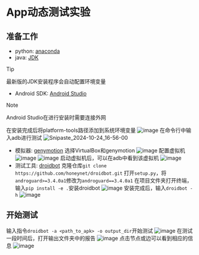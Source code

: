 # App动态测试实验

## 准备工作

- python: [anaconda](https://blog.csdn.net/tqlisno1/article/details/108908775) 
- java: [JDK](https://www.oracle.com/java/technologies/downloads/#jdk23-windows)
> [!TIP]
> 最新版的JDK安装程序会自动配置环境变量
- Android SDK: [Android Studio](https://developer.android.google.cn/studio?hl=zh-cn)
> [!NOTE]
> Android Studio在进行安装时需要连接外网

在安装完成后将platform-tools路径添加到系统环境变量
![image](https://github.com/user-attachments/assets/a28e9e1b-630b-4219-83a2-27efaa5c8bf4)
在命令行中输入adb进行测试
![Snipaste_2024-10-24_16-56-00](https://github.com/user-attachments/assets/1f4634dc-c47f-4a4d-9886-46625d8e59f0)
- 模拟器: [genymotion](https://www.genymotion.com/product-desktop/download/)
选择VirtualBox和genymotion
![image](https://github.com/user-attachments/assets/51f3d735-fa72-4788-bf58-61c80d5a5842)
配置虚拟机
![image](https://github.com/user-attachments/assets/b1037360-ae7a-4dbc-b696-0713b91724f6)
![image](https://github.com/user-attachments/assets/b1d7f7b0-116a-44fd-b15b-a249154e318a)
启动虚拟机后，可以在adb中看到该虚拟机
![image](https://github.com/user-attachments/assets/737224ea-2fb5-4a3e-8f92-0cbdacd8adb5)
- 测试工具: [droidbot](https://github.com/honeynet/droidbot)
克隆仓库`git clone https://github.com/honeynet/droidbot.git`
打开`setup.py`，将`androguard>=3.4.0a1`修改为`androguard==3.4.0a1`
在项目文件夹打开终端，输入`pip install -e .`安装droidbot
![image](https://github.com/user-attachments/assets/95fe5dde-48a8-4d49-8404-22937396ae44)
安装完成后，输入`droidbot -h`
![image](https://github.com/user-attachments/assets/3fdaaa85-7d08-46d9-9b07-f6246daf321f)

## 开始测试
输入指令`droidbot -a <path_to_apk> -o output_dir`开始测试
![image](https://github.com/user-attachments/assets/bcfdea3e-35e4-4f31-99fb-4132bcdc5033)
在测试一段时间后，打开输出文件夹中的报告
![image](https://github.com/user-attachments/assets/98031987-ba71-4914-9c31-92e624e03916)
点击节点或边可以看到相应的信息
![image](https://github.com/user-attachments/assets/576ebd39-69d4-4a5f-9d14-bf88d49ec34f)

